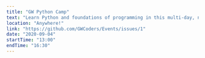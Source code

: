 ```yaml
---
title: "GW Python Camp"
text: "Learn Python and foundations of programming in this multi-day, non-credit, interactive mini-course."
location: "Anywhere!"
link: "https://github.com/GWCoders/Events/issues/1"
date: "2020-09-04"
startTime: "13:00"
endTime: "16:30"
---
```

